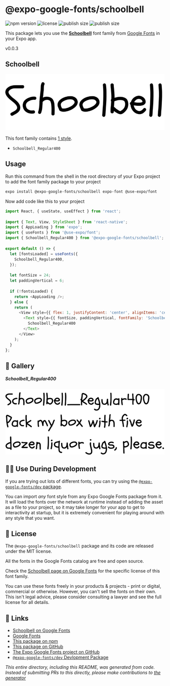 # @expo-google-fonts/schoolbell

![npm version](https://flat.badgen.net/npm/v/@expo-google-fonts/schoolbell)
![license](https://flat.badgen.net/github/license/expo/google-fonts)
![publish size](https://flat.badgen.net/packagephobia/install/@expo-google-fonts/schoolbell)
![publish size](https://flat.badgen.net/packagephobia/publish/@expo-google-fonts/schoolbell)

This package lets you use the [**Schoolbell**](https://fonts.google.com/specimen/Schoolbell) font family from [Google Fonts](https://fonts.google.com/) in your Expo app.

v0.0.3

## Schoolbell

![Schoolbell](./font-family.png)

This font family contains [1 style](#-gallery).

- `Schoolbell_Regular400`

## Usage

Run this command from the shell in the root directory of your Expo project to add the font family package to your project
```sh
expo install @expo-google-fonts/schoolbell expo-font @use-expo/font
```

Now add code like this to your project
```js
import React, { useState, useEffect } from 'react';

import { Text, View, StyleSheet } from 'react-native';
import { AppLoading } from 'expo';
import { useFonts } from '@use-expo/font';
import { Schoolbell_Regular400 } from '@expo-google-fonts/schoolbell';

export default () => {
  let [fontsLoaded] = useFonts({
    Schoolbell_Regular400,
  });

  let fontSize = 24;
  let paddingVertical = 6;

  if (!fontsLoaded) {
    return <AppLoading />;
  } else {
    return (
      <View style={{ flex: 1, justifyContent: 'center', alignItems: 'center' }}>
        <Text style={{ fontSize, paddingVertical, fontFamily: 'Schoolbell_Regular400' }}>
          Schoolbell_Regular400
        </Text>
      </View>
    );
  }
};

```

## 🔡 Gallery

##### Schoolbell_Regular400
![Schoolbell_Regular400](./6746cbf7f7065953ffdd505057d2aafca2c4c38989ab1a2bb37f953e3692c7c9.ttf.png)


## 👩‍💻 Use During Development

If you are trying out lots of different fonts, you can try using the [`@expo-google-fonts/dev` package](https://github.com/expo/google-fonts/tree/master/font-packages/dev#readme).

You can import *any* font style from any Expo Google Fonts package from it. It will load the fonts
over the network at runtime instead of adding the asset as a file to your project, so it may take longer
for your app to get to interactivity at startup, but it is extremely convenient
for playing around with any style that you want.

## 📖 License

The `@expo-google-fonts/schoolbell` package and its code are released under the MIT license.

All the fonts in the Google Fonts catalog are free and open source.

Check the [Schoolbell page on Google Fonts](https://fonts.google.com/specimen/Schoolbell) for the specific license of this font family.

You can use these fonts freely in your products & projects - print or digital, commercial or otherwise. However, you can't sell the fonts on their own. This isn't legal advice, please consider consulting a lawyer and see the full license for all details.

## 🔗 Links

- [Schoolbell on Google Fonts](https://fonts.google.com/specimen/Schoolbell)
- [Google Fonts](https://fonts.google.com/)
- [This package on npm](https://www.npmjs.com/package/@expo-google-fonts/schoolbell)
- [This package on GitHub](https://github.com/expo/google-fonts/tree/master/font-packages/schoolbell)
- [The Expo Google Fonts project on GitHub](https://github.com/expo/google-fonts)
- [`@expo-google-fonts/dev` Devlopment Package](https://github.com/expo/google-fonts/tree/master/font-packages/dev)


*This entire directory, including this README, was generated from code. Instead of submitting PRs to this directly, please make contributions to [the generator](https://github.com/expo/google-fonts/tree/master/packages/generator)*
